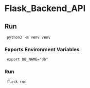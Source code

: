 # Flask_Backend_API

## Run
  ``` python3 -m venv venv```
  ### Exports Environment Variables
  ``` export DB_NAME="db"```
  ### Run
  ``` flask run```
